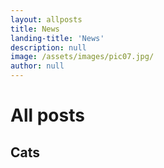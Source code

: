 ```yaml
---
layout: allposts
title: News
landing-title: 'News'
description: null
image: /assets/images/pic07.jpg/
author: null
---
```


<h1>All posts</h1>
<h2>Cats</h2>
